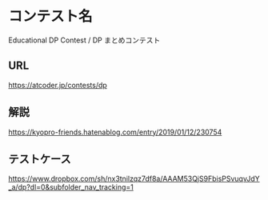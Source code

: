# コンテスト名
Educational DP Contest / DP まとめコンテスト

## URL
https://atcoder.jp/contests/dp

## 解説
https://kyopro-friends.hatenablog.com/entry/2019/01/12/230754

## テストケース
https://www.dropbox.com/sh/nx3tnilzqz7df8a/AAAM53QjS9FbisPSvuqvJdY_a/dp?dl=0&subfolder_nav_tracking=1
 